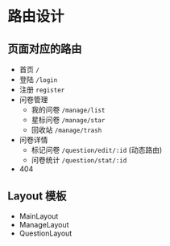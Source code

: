 # 路由设计

## 页面对应的路由
- 首页 `/`
- 登陆 `/login`
- 注册 `register`
- 问卷管理
  - 我的问卷 `/manage/list`
  - 星标问卷 `/manage/star`
  - 回收站 `/manage/trash`
- 问卷详情
  - 标记问卷 `/question/edit/:id` (动态路由)
  - 问卷统计 `/question/stat/:id`
- 404


## Layout 模板
- MainLayout
- ManageLayout
- QuestionLayout